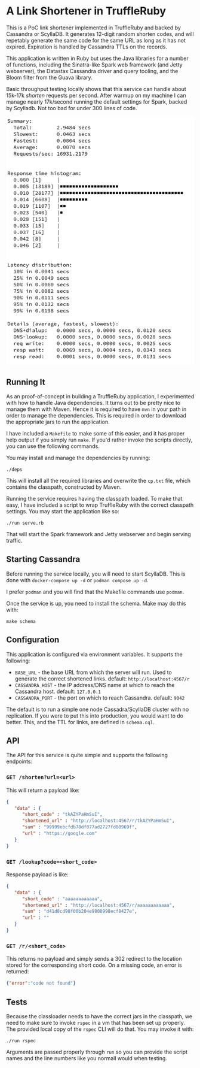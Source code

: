 A Link Shortener in TruffleRuby
===============================

This is a PoC link shortener implemented in TruffleRuby and backed by Cassandra
or ScyllaDB. It generates 12-digit random shorten codes, and will repetably
generate the same code for the same URL as long as it has not expired.
Expiration is handled by Cassandra TTLs on the records.

This application is written in Ruby but uses the Java libraries for a number of
functions, including the Sinatra-like Spark web framework (and Jetty
webserver), the Datastax Cassandra driver and query tooling, and the Bloom
filter from the Guava library.

Basic throughput testing locally shows that this service can handle about
15k-17k *shorten* requests per second. After warmup on my machine I can manage
nearly 17k/second running the default settings for Spark, backed by Scylladb.
Not too bad for under 300 lines of code.

![](./images/performance.png)

Running It
----------

As an proof-of-concept in building a TruffleRuby application, I experimented
with how to handle Java dependencies. It turns out to be pretty nice to manage
them with Maven.  Hence it is required to have `mvn` in your path in order to
manage the dependencies.  This is required in order to download the appropriate
jars to run the application.

I have included a `Makefile` to make some of this easier, and it has proper
help output if you simply run `make`. If you'd rather invoke the scripts
directly, you can use the following commands.

You may install and manage the dependencies by running:
```
./deps
```

This will install all the required libraries and overwrite the `cp.txt` file,
which contains the classpath, constructed by Maven.

Running the service requires having the classpath loaded. To make that easy, I
have included a script to wrap TruffleRuby with the correct classpath settings.
You may start the application like so:

```
./run serve.rb
```

That will start the Spark framework and Jetty webserver and begin serving
traffic.

Starting Cassandra
------------------

Before running the service locally, you will need to start ScyllaDB. This is
done with `docker-compose up -d` or `podman compose up -d`.

I prefer `podman` and you will find that the Makefile commands use `podman`.

Once the service is up, you need to install the schema. Make may do this with:

```
make schema
```

Configuration
-------------

This application is configured via environment variables. It supports the following:

 * `BASE_URL` - the base URL from which the server will run. Used to generate
   the correct shortened links. default: `http://localhost:4567/r`
 * `CASSANDRA_HOST` - the IP address/DNS name at which to reach the Cassandra host.
   default: `127.0.0.1`
 * `CASSANDRA_PORT` - the port on which to reach Cassandra. default: `9042`

The default is to run a simple one node Cassadra/ScyllaDB cluster with no replication.
If you were to put this into production, you would want to do better. This, and
the TTL for links, are defined in `schema.cql`.

API
---

The API for this service is quite simple and supports the following endpoints:

### `GET /shorten?url=<url>`

This will return a payload like:
```json
{
   "data" : {
      "short_code" : "tkAZYPaHmSuI",
      "shortened_url" : "http://localhost:4567/r/tkAZYPaHmSuI",
      "sum" : "99999ebcfdb78df077ad2727fd00969f",
      "url" : "https://google.com"
   }
}
```

### `GET /lookup?code=<short_code>`

Response payload is like:

```json
{
   "data" : {
      "short_code" : "aaaaaaaaaaaa",
      "shortened_url" : "http://localhost:4567/r/aaaaaaaaaaaa",
      "sum" : "d41d8cd98f00b204e9800998ecf8427e",
      "url" : ""
   }
}
```

### `GET /r/<short_code>`

This returns no payload and simply sends a 302 redirect to the location stored
for the corresponding short code. On a missing code, an error is returned:

```json
{"error":"code not found"}
```

Tests
-----

Because the classloader needs to have the correct jars in the classpath, we
need to make sure to invoke `rspec` in a vm that has been set up properly. The
provided local copy of the `rspec` CLI will do that. You may invoke it with:

```
./run rspec
```

Arguments are passed properly through `run` so you can provide the script names
and the line numbers like you normall would when testing.
